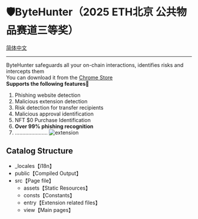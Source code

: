 # 🛡ByteHunter（2025 ETH北京 公共物品赛道三等奖）
[简体中文](readme/README.zh_CN.md)
***
ByteHunter safeguards all your on-chain interactions, identifies risks and intercepts them
<br>
You can download it from the [Chrome Store](https://chrome.google.com/webstore/detail/bytehunter/kidhkonioajdkjglffdlojnnlpdbeeol)
<br>
**Supports the following features🔽**
1. Phishing website detection
2. Malicious extension detection
3. Risk detection for transfer recipients
4. Malicious approval identification
5. NFT $0 Purchase Identification
6. **Over 99% phishing recognition**
7. ......................
![extension](./readme/images/Extension.jpeg "image")


## Catalog Structure
- _locales【i18n】
- public【Compiled Output】
- src【Page file】
    - assets【Static Resources】
    - consts【Constants】
    - entry【Extension related files】
    - view【Main pages】

